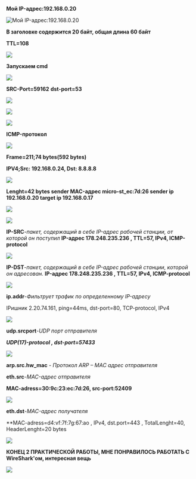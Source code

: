 **Мой IP-адрес:192.168.0.20**

![Мой IP-адрес:192.168.0.20](https://raw.githubusercontent.com/kop4anskiy/pr2/master/1.png)

**В заголовке содержится 20 байт, общая длина 60 байт**

**TTL=108**

![](https://raw.githubusercontent.com/kop4anskiy/pr2/master/2.png)

**Запускаем cmd**

![](https://raw.githubusercontent.com/kop4anskiy/pr2/master/4.png)

**SRC-Port=59162**
**dst-port=53**

![](https://raw.githubusercontent.com/kop4anskiy/pr2/master/5.png)

![](https://raw.githubusercontent.com/kop4anskiy/pr2/master/6.png)

![](https://raw.githubusercontent.com/kop4anskiy/pr2/master/7.png)

**ICMP-протокол**

![](https://raw.githubusercontent.com/kop4anskiy/pr2/master/8.png)

**Frame=211;74 bytes(592 bytes)**

**IPV4;Src: 192.168.0.24, Dst: 8.8.8.8**

![](https://raw.githubusercontent.com/kop4anskiy/pr2/master/9.png)

**Lenght=42 bytes
sender MAC-адрес micro-st_ec:7d:26
sender ip 192.168.0.20
target ip 192.168.0.17**

![](https://raw.githubusercontent.com/kop4anskiy/pr2/master/10.png)


![](https://raw.githubusercontent.com/kop4anskiy/pr2/master/11.png)

**IP-SRC**-*пакет, содержащий в себе IP-адрес рабочей станции, от которой он поступил*
**IP-адрес 178.248.235.236 , TTL=57, IPv4, ICMP-protocol** 

![](https://raw.githubusercontent.com/kop4anskiy/pr2/master/ip_src.jpg)

**IP-DST**-*пакет, содержащий в себе IP-адрес рабочей станции, которой он адресован.*
**IP-адрес 178.248.235.236 , TTL=57, IPv4, ICMP-protocol** 

![](https://raw.githubusercontent.com/kop4anskiy/pr2/master/ip_dst.jpg)

**ip.addr**-*Фильтрует трафик по определенному IP-адресу*

IPишник 2.20.74.161, ping=44ms, dst-port=80, TCP-protocol, IPv4

![](https://raw.githubusercontent.com/kop4anskiy/pr2/master/addr.png)

**udp.srcport**-*UDP порт отправителя*

***UDP(17)-protocol , dst-port=57433***

![](https://raw.githubusercontent.com/kop4anskiy/pr2/master/udp.src.jpg)

**arp.src.hw_mac** - *Протокол ARP – MAC адрес отправителя*

**eth.src**-*MAC-адрес отправителя*

**MAC-adress=30:9c:23:ec:7d:26, src-port:52409**

![](https://raw.githubusercontent.com/kop4anskiy/pr2/master/eth.src.jpg)

**eth.dst**-*MAC-адрес получателя*

**MAC-adress=d4:vf:7f:7g:67:ao , IPv4, dst.port=443 , TotalLenght=40, HeaderLenght=20 bytes

![](https://raw.githubusercontent.com/kop4anskiy/pr2/master/eth.dst.jpg)

**КОНЕЦ 2 ПРАКТИЧЕСКОЙ РАБОТЫ, МНЕ ПОНРАВИЛОСЬ РАБОТАТЬ С WireShark'ом, интересная вещь**

![](https://raw.githubusercontent.com/kop4anskiy/pr2/master/1402575952_1028282835.gif)
